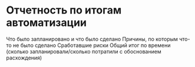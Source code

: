 <h1>Отчетность по итогам автоматизации</h1>

Что было запланировано и что было сделано
Причины, по которым что-то не было сделано
Сработавшие риски
Общий итог по времени (сколько запланировали/сколько потратили с обоснованием расхождения)